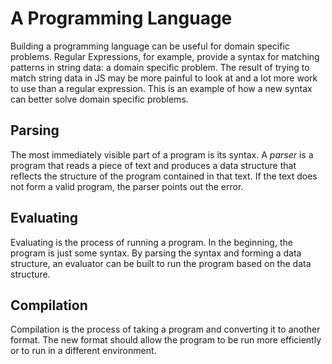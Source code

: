 # A Programming Language

Building a programming language can be useful for domain specific problems. Regular Expressions, for example, provide a syntax for matching patterns in string data: a domain specific problem. The result of trying to match string data in JS may be more painful to look at and a lot more work to use than a regular expression. This is an example of how a new syntax can better solve domain specific problems.

## Parsing

The most immediately visible part of a program is its syntax. A _parser_ is a program that reads a piece of text and produces a data structure that reflects the structure of the program contained in that text. If the text does not form a valid program, the parser points out the error.

## Evaluating

Evaluating is the process of running a program. In the beginning, the program is just some syntax. By parsing the syntax and forming a data structure, an evaluator can be built to run the program based on the data structure.

## Compilation

Compilation is the process of taking a program and converting it to another format. The new format should allow the program to be run more efficiently or to run in a different environment.
